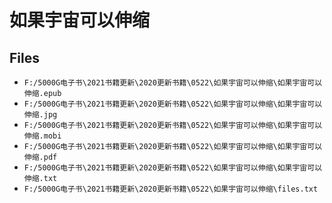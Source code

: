 # 如果宇宙可以伸缩

## Files

- `F:/5000G电子书\2021书籍更新\2020更新书籍\0522\如果宇宙可以伸缩\如果宇宙可以伸缩.epub`
- `F:/5000G电子书\2021书籍更新\2020更新书籍\0522\如果宇宙可以伸缩\如果宇宙可以伸缩.jpg`
- `F:/5000G电子书\2021书籍更新\2020更新书籍\0522\如果宇宙可以伸缩\如果宇宙可以伸缩.mobi`
- `F:/5000G电子书\2021书籍更新\2020更新书籍\0522\如果宇宙可以伸缩\如果宇宙可以伸缩.pdf`
- `F:/5000G电子书\2021书籍更新\2020更新书籍\0522\如果宇宙可以伸缩\如果宇宙可以伸缩.txt`
- `F:/5000G电子书\2021书籍更新\2020更新书籍\0522\如果宇宙可以伸缩\files.txt`
